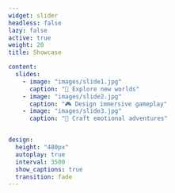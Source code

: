 ```yaml
---
widget: slider
headless: false
lazy: false
active: true
weight: 20
title: Showcase

content:
  slides:
    - image: "images/slide1.jpg"
      caption: "🌌 Explore new worlds"
    - image: "images/slide2.jpg"
      caption: "🎮 Design immersive gameplay"
    - image: "images/slide3.jpg"
      caption: "🧭 Craft emotional adventures"


design:
  height: "480px"
  autoplay: true
  interval: 3500
  show_captions: true
  transition: fade
---
```

